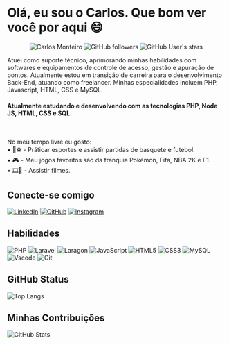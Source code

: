 # Olá, eu sou o Carlos. Que bom ver você por aqui 😄
<p align="center">
<img src="https://komarev.com/ghpvc/?username=ocarlosmonteiro" alt="Carlos Monteiro" /> 
<img alt="GitHub followers" src="https://img.shields.io/github/followers/ocarlosmonteiro?label=Followers&color=red&style=flat">
<img alt="GitHub User's stars" src="https://img.shields.io/github/stars/ocarlosmonteiro?label=Stars&color=green&style=flat">  
</p>
Atuei como suporte técnico, aprimorando minhas habilidades com softwares e equipamentos de controle de acesso, gestão e apuração de pontos. Atualmente estou em transição de carreira para o desenvolvimento Back-End, atuando como freelancer. Minhas especialidades incluem PHP, Javascript, HTML, CSS e MySQL.

#### Atualmente estudando e desenvolvendo com as tecnologias PHP, Node JS, HTML, CSS e SQL.
<br>

No meu tempo livre eu gosto:
<br>
• 🏀⚽ - Práticar esportes e assistir partidas de basquete e futebol.
<br>
• 🎮 - Meu jogos favoritos são da franquia Pokémon, Fifa, NBA 2K e F1.
<br>
• 🎞️🍿 - Assistir filmes.

## Conecte-se comigo
[![LinkedIn](https://img.shields.io/badge/LinkedIn-000000?style=for-the-badge&logo=linkedin&logoColor=blue)](https://www.linkedin.com/in/ocarlosrenanmonteiro/)
[![GitHub](https://img.shields.io/badge/GitHub-000000?style=for-the-badge&logo=github&logoColor=white)](https://github.com/ocarlosmonteiro)
[![Instagram](https://img.shields.io/badge/-Instagram-000000?style=for-the-badge&logo=instagram&logoColor=white)](https://www.instagram.com/ocarlosmonteiro/)

## Habilidades

![PHP](https://img.shields.io/badge/php-000000?style=for-the-badge&logo=php&logoColor=blue)
![Laravel](https://img.shields.io/badge/laravel-000000?style=for-the-badge&logo=laravel&logoColor=blue)
![Laragon](https://img.shields.io/badge/Laragon-000000?style=for-the-badge&logo=Laragon&logoColor=blue)
![JavaScript](https://img.shields.io/badge/JavaScript-000000?style=for-the-badge&logo=javascript&logoColor=yellow)
![HTML5](https://img.shields.io/badge/HTML5-000000?style=for-the-badge&logo=html5&logoColor=orange)
![CSS3](https://img.shields.io/badge/CSS3-000000?style=for-the-badge&logo=css3&logoColor=blue)
![MySQL](https://img.shields.io/badge/MySQL-000000?style=for-the-badge&logo=mysql&logoColor=blue)
![Vscode](https://img.shields.io/badge/Vscode-000000?style=for-the-badge&logo=visual-studio-code&logoColor=blue)
![Git](https://img.shields.io/badge/GIT-000000?style=for-the-badge&logo=git&logoColor=orange)


## GitHub Status
![Top Langs](https://github-readme-stats-git-masterrstaa-rickstaa.vercel.app/api/top-langs/?username=ocarlosmonteiro&bg_color=000&border_color=DAA520&title_color=DAA520&text_color=FFF)

## Minhas Contribuições
![GitHub Stats](https://github-readme-stats.vercel.app/api?username=ocarlosmonteiro&theme=transparent&bg_color=000&border_color=DAA520&show_icons=true&icon_color=DAA520&title_color=DAA520&text_color=FFF)
